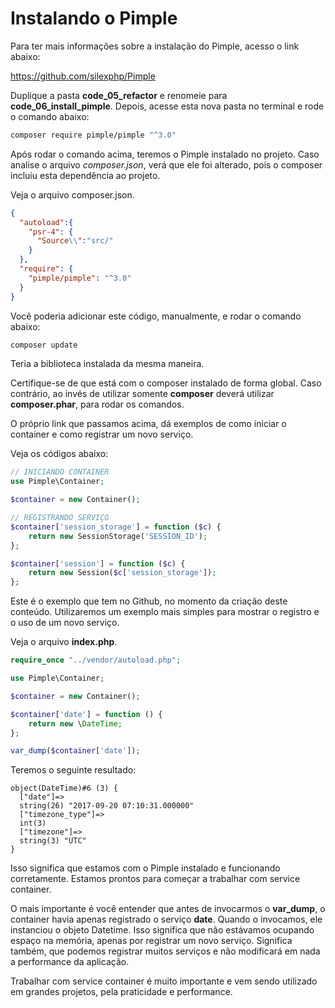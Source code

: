 # Instalando o Pimple

Para ter mais informações sobre a instalação do Pimple, acesso o link abaixo:

<https://github.com/silexphp/Pimple>

Duplique a pasta **code\_05\_refactor** e renomeie para **code\_06\_install\_pimple**. Depois, acesse esta nova pasta no terminal e rode o comando abaixo:

```sh
composer require pimple/pimple "^3.0"
```

Após rodar o comando acima, teremos o Pimple instalado no projeto. Caso analise o arquivo *composer.json*, verá que ele foi alterado, pois o composer incluiu esta dependência ao projeto. 

Veja o arquivo composer.json.

```json
{
  "autoload":{
    "psr-4": {
      "Source\\":"src/"
    }
  },
  "require": {
    "pimple/pimple": "^3.0"
  }
}
```

Você poderia adicionar este código, manualmente, e rodar o comando abaixo:

```sh
composer update
```

Teria a biblioteca instalada da mesma maneira. 

Certifique-se de que está com o composer instalado de forma global. Caso contrário, ao invés de utilizar somente **composer** deverá utilizar **composer.phar**, para rodar os comandos.

O próprio link que passamos acima, dá exemplos de como iniciar o container e como registrar um novo serviço. 

Veja os códigos abaixo:

```php
// INICIANDO CONTAINER
use Pimple\Container;

$container = new Container();

// REGISTRANDO SERVIÇO
$container['session_storage'] = function ($c) {
    return new SessionStorage('SESSION_ID');
};

$container['session'] = function ($c) {
    return new Session($c['session_storage']);
};
```

Este é o exemplo que tem no Github, no momento da criação deste conteúdo. Utilizaremos um exemplo mais simples para mostrar o registro e o uso de um novo serviço. 

Veja o arquivo **index.php**.

```php
require_once "../vendor/autoload.php";

use Pimple\Container;

$container = new Container();

$container['date'] = function () {
    return new \DateTime;
};

var_dump($container['date']);
```

Teremos o seguinte resultado:

```
object(DateTime)#6 (3) {
  ["date"]=>
  string(26) "2017-09-20 07:10:31.000000"
  ["timezone_type"]=>
  int(3)
  ["timezone"]=>
  string(3) "UTC"
}
```

Isso significa que estamos com o Pimple instalado e funcionando corretamente. Estamos prontos para começar a trabalhar com service container.

O mais importante é você entender que antes de invocarmos o **var_dump**, o container havia apenas registrado o serviço **date**. Quando o invocamos, ele instanciou o objeto Datetime. Isso significa que não estávamos ocupando espaço na memória, apenas por registrar um novo serviço. Significa também, que podemos registrar muitos serviços e não modificará em nada a performance da aplicação.

Trabalhar com service container é muito importante e vem sendo utilizado em grandes projetos, pela praticidade e performance.
